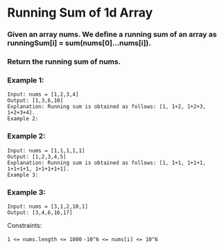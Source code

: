 # Running Sum of 1d Array

### Given an array nums. We define a running sum of an array as runningSum[i] = sum(nums[0]…nums[i]).

### Return the running sum of nums.

### Example 1:

```
Input: nums = [1,2,3,4]
Output: [1,3,6,10]
Explanation: Running sum is obtained as follows: [1, 1+2, 1+2+3, 1+2+3+4].
Example 2:
```

### Example 2:

```
Input: nums = [1,1,1,1,1]
Output: [1,2,3,4,5]
Explanation: Running sum is obtained as follows: [1, 1+1, 1+1+1, 1+1+1+1, 1+1+1+1+1].
Example 3:
```

### Example 3:

```
Input: nums = [3,1,2,10,1]
Output: [3,4,6,16,17]
```

Constraints:

`1 <= nums.length <= 1000`
`-10^6 <= nums[i] <= 10^6`
